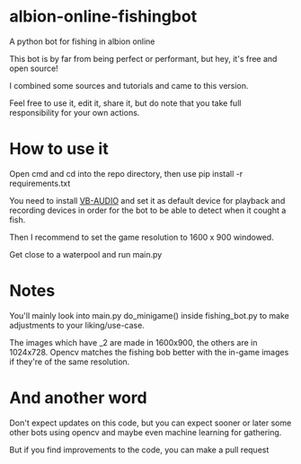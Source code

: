 # albion-online-fishingbot
A python bot for fishing in albion online

This bot is by far from being perfect or performant, but hey, it's free and open source!

I combined some sources and tutorials and came to this version.

Feel free to use it, edit it, share it, but do note that you take full responsibility for your own actions.

# How to use it

Open cmd and cd into the repo directory, then use pip install -r requirements.txt

You need to install [VB-AUDIO](https://vb-audio.com/Cable/) and set it as default device for playback and recording devices in order for the bot to be able to detect when it cought a fish.

Then I recommend to set the game resolution to 1600 x 900 windowed.

Get close to a waterpool and run main.py

# Notes

You'll mainly look into main.py do_minigame() inside fishing_bot.py to make adjustments to your liking/use-case. 

The images which have _2 are made in 1600x900, the others are in 1024x728. Opencv matches the fishing bob better with the in-game images if they're of the same resolution.

# And another word

Don't expect updates on this code, but you can expect sooner or later some other bots using opencv and maybe even machine learning for gathering.

But if you find improvements to the code, you can make a pull request